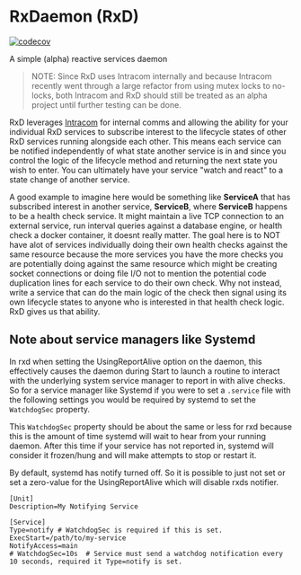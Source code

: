 # RxDaemon (RxD)
[![codecov](https://codecov.io/gh/ambitiousfew/rxd/branch/main/graph/badge.svg?token=3VTUQEX7HC)](https://codecov.io/gh/ambitiousfew/rxd)

A simple (alpha) reactive services daemon

> NOTE: Since RxD uses Intracom internally and because Intracom recently went through a large refactor from using mutex locks to no-locks, both Intracom and RxD should still be treated as an alpha project until further testing can be done.

RxD leverages [Intracom](https://github.com/ambitiousfew/intracom) for internal comms and allowing the ability for your individual RxD services to subscribe interest to the lifecycle states of other RxD services running alongside each other. This means each service can be notified independently of what state another service is in and since you control the logic of the lifecycle method and returning the next state you wish to enter. You can ultimately have your service "watch and react" to a state change of another service. 

A good example to imagine here would be something like **ServiceA** that has subscribed interest in another service, **ServiceB**, where **ServiceB** happens to be a health check service. It might maintain a live TCP connection to an external service, run interval queries against a database engine, or health check a docker container, it doesnt really matter. The goal here is to NOT have alot of services individually doing their own health checks against the same resource because the more services you have the more checks you are potentially doing against the same resource which might be creating socket connections or doing file I/O not to mention the potential code duplication lines for each service to do their own check. Why not instead, write a service that can do the main logic of the check then signal using its own lifecycle states to anyone who is interested in that health check logic. RxD gives us that ability.


## Note about service managers like Systemd
In rxd when setting the UsingReportAlive option on the daemon, this effectively causes the daemon during Start to launch a routine to interact with the underlying system service manager to report in with alive checks. So for a service manager like Systemd if you were to set a `.service` file with the following settings you would be required by systemd to set the `WatchdogSec` property.

This `WatchdogSec` property should be about the same or less for rxd because this is the amount of time systemd will wait to hear from your running daemon. After this time if your service has not reported in, systemd will consider it frozen/hung and will make attempts to stop or restart it.

By default, systemd has notify turned off. So it is possible to just not set or set a zero-value for the UsingReportAlive which will disable rxds notifier.

```
[Unit]
Description=My Notifying Service

[Service]
Type=notify # WatchdogSec is required if this is set.
ExecStart=/path/to/my-service
NotifyAccess=main
# WatchdogSec=10s  # Service must send a watchdog notification every 10 seconds, required it Type=notify is set.
```